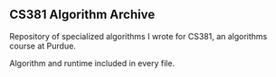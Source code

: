 ## CS381 Algorithm Archive
Repository of specialized algorithms I wrote for CS381, an algorithms course at Purdue.

Algorithm and runtime included in every file.
